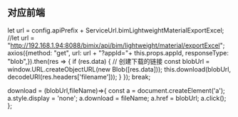 ## 对应前端
let url = config.apiPrefix + ServiceUrl.bimLightweightMaterialExportExcel;
                //let url = "http://192.168.1.94:8088/bimix/api/bim/lightweight/material/exportExcel";
                axios({method: "get", url: url + "?appId="+ this.props.appId, responseType: "blob",}).then(res => {
                    if (res.data) {
                        // 创建下载的链接
                        const blobUrl = window.URL.createObjectURL(new Blob([res.data]));
                        this.download(blobUrl, decodeURI(res.headers['filename']));
                    }
                });
                break;


download = (blobUrl,fileName)=>{
        const a = document.createElement('a');
        a.style.display = 'none';
        a.download = fileName;
        a.href = blobUrl;
        a.click();
    };